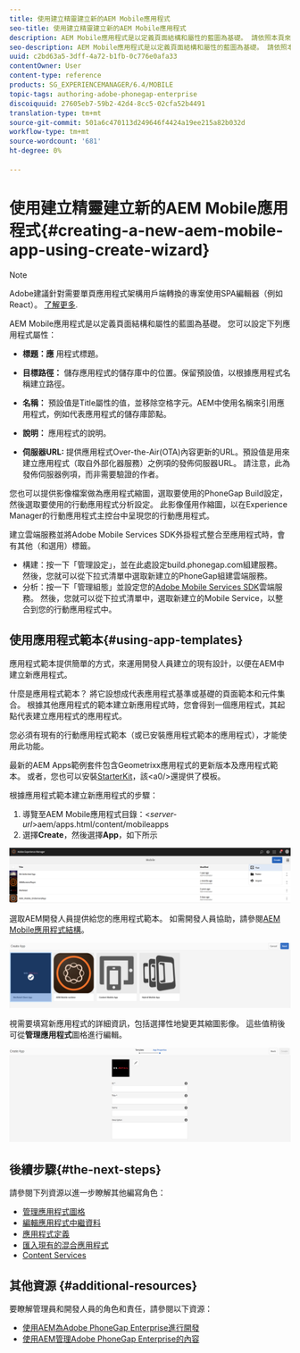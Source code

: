 ```yaml
---
title: 使用建立精靈建立新的AEM Mobile應用程式
seo-title: 使用建立精靈建立新的AEM Mobile應用程式
description: AEM Mobile應用程式是以定義頁面結構和屬性的藍圖為基礎。 請依照本頁來瞭解如何根據應用程式範本建立新應用程式。
seo-description: AEM Mobile應用程式是以定義頁面結構和屬性的藍圖為基礎。 請依照本頁來瞭解如何根據應用程式範本建立新應用程式。
uuid: c2bd63a5-3dff-4a72-b1fb-0c776e0afa33
contentOwner: User
content-type: reference
products: SG_EXPERIENCEMANAGER/6.4/MOBILE
topic-tags: authoring-adobe-phonegap-enterprise
discoiquuid: 27605eb7-59b2-42d4-8cc5-02cfa52b4491
translation-type: tm+mt
source-git-commit: 501a6c470113d249646f4424a19ee215a82b032d
workflow-type: tm+mt
source-wordcount: '681'
ht-degree: 0%

---
```



# 使用建立精靈建立新的AEM Mobile應用程式{#creating-a-new-aem-mobile-app-using-create-wizard}

>[!NOTE]
>
>Adobe建議針對需要單頁應用程式架構用戶端轉換的專案使用SPA編輯器（例如React）。 [了解更多](/help/sites-developing/spa-overview.md).

AEM Mobile應用程式是以定義頁面結構和屬性的藍圖為基礎。 您可以設定下列應用程式屬性：

* **標題：應** 用程式標題。
* **目標路徑：** 儲存應用程式的儲存庫中的位置。保留預設值，以根據應用程式名稱建立路徑。

* **名稱：** 預設值是Title屬性的值，並移除空格字元。AEM中使用名稱來引用應用程式，例如代表應用程式的儲存庫節點。
* **說明：** 應用程式的說明。
* **伺服器URL:** 提供應用程式Over-the-Air(OTA)內容更新的URL。預設值是用來建立應用程式（取自外部化器服務）之例項的發佈伺服器URL。 請注意，此為發佈伺服器例項，而非需要驗證的作者。

您也可以提供影像檔案做為應用程式縮圖，選取要使用的PhoneGap Build設定，然後選取要使用的行動應用程式分析設定。 此影像僅用作縮圖，以在Experience Manager的行動應用程式主控台中呈現您的行動應用程式。

建立雲端服務並將Adobe Mobile Services SDK外掛程式整合至應用程式時，會有其他（和選用）標籤。

* 構建：按一下「管理設定」，並在此處設定build.phonegap.com組建服務。 然後，您就可以從下拉式清單中選取新建立的PhoneGap組建雲端服務。
* 分析：按一下「管理組態」並設定您的[Adobe Mobile Services SDK](https://docs.adobe.com/content/help/en/mobile-services/using/manage-app-settings-ug/configuring-app/download-sdk.html)雲端服務。 然後，您就可以從下拉式清單中，選取新建立的Mobile Service，以整合到您的行動應用程式中。

## 使用應用程式範本{#using-app-templates}

應用程式範本提供簡單的方式，來運用開發人員建立的現有設計，以便在AEM中建立新應用程式。

什麼是應用程式範本？ 將它設想成代表應用程式基準或基礎的頁面範本和元件集合。
根據其他應用程式的範本建立新應用程式時，您會得到一個應用程式，其起點代表建立應用程式的應用程式。

您必須有現有的行動應用程式範本（或已安裝應用程式範本的應用程式），才能使用此功能。

最新的AEM Apps範例套件包含Geometrixx應用程式的更新版本及應用程式範本。 或者，您也可以安裝[StarterKit](https://github.com/Adobe-Marketing-Cloud-Apps/aem-phonegap-starter-kit)，該&lt;a0/>還提供了模板。

根據應用程式範本建立新應用程式的步驟：

1. 導覽至AEM Mobile應用程式目錄：&lt;*server-url*>aem/apps.html/content/mobileapps
1. 選擇&#x200B;**Create**，然後選擇&#x200B;**App**，如下所示

![chlimage_1-158](assets/chlimage_1-158.png)

選取AEM開發人員提供給您的應用程式範本。 如需開發人員協助，請參閱[AEM Mobile應用程式結構](/help/mobile/phonegap-structure-an-app.md)。

![chlimage_1-159](assets/chlimage_1-159.png)

視需要填寫新應用程式的詳細資訊，包括選擇性地變更其縮圖影像。 這些值稍後可從&#x200B;**管理應用程式**&#x200B;圖格進行編輯。

![chlimage_1-160](assets/chlimage_1-160.png)

## 後續步驟{#the-next-steps}

請參閱下列資源以進一步瞭解其他編寫角色：

* [管理應用程式圖格](/help/mobile/phonegap-app-details-tile.md)
* [編輯應用程式中繼資料](/help/mobile/phonegap-editmetadata.md)
* [應用程式定義](/help/mobile/phonegap-app-definitions.md)
* [匯入現有的混合應用程式](/help/mobile/phonegap-adding-content-to-imported-app.md)
* [Content Services](/help/mobile/develop-content-as-a-service.md)

## 其他資源 {#additional-resources}

要瞭解管理員和開發人員的角色和責任，請參閱以下資源：

* [使用AEM為Adobe PhoneGap Enterprise進行開發](/help/mobile/developing-in-phonegap.md)
* [使用AEM管理Adobe PhoneGap Enterprise的內容](/help/mobile/administer-phonegap.md)
